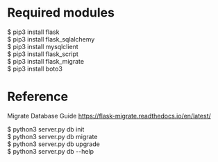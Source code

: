 # Required modules

$ pip3 install flask <br>
$ pip3 install flask_sqlalchemy <br>
$ pip3 install mysqlclient <br>
$ pip3 install flask_script <br>
$ pip3 install flask_migrate <br>
$ pip3 install boto3 <br>

# Reference
Migrate Database Guide
https://flask-migrate.readthedocs.io/en/latest/

$ python3 server.py db init <br>
$ python3 server.py db migrate <br>
$ python3 server.py db upgrade <br>
$ python3 server.py db --help <br>